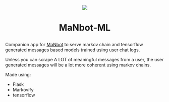 <p align="center">
  <img src="https://files.catbox.moe/3fc0qz.png" />
</p>

# <p align="center">MaNbot-ML</p>

Companion app for [MaNbot](https://github.com/DamnStraight/MaNbot) to serve markov chain and tensorflow generated messages based models trained using user chat logs.

Unless you can scrape A LOT of meaningful messages from a user, the user generated messages will be a lot more coherent using markov chains.

Made using:
- Flask
- Markovify
- tensorflow